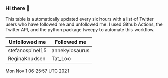 ### Hi there 👋

This table is automatically updated every six hours with a list of Twitter users who have followed me and unfollowed me. I used Github Actions, the Twitter API, and the python package tweepy to automate this workflow.

| Unfollowed me |  Followed me |
| --- | --- |
|stefanospinel15|annekylosaurus|
|ReginaKnudsen|Tat_Loo|
Mon Nov  1 06:25:57 UTC 2021
